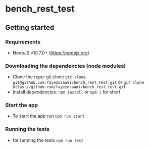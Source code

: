 # bench_rest_test

## Getting started

### Requirements

- NodeJS v10.7.0+ (https://nodejs.org)

### Downloading the dependencies (node modules)
- Clone the repo: git clone `git clone git@github.com:fayezosaadi/bench_rest_test.git` or `git clone https://github.com/fayezosaadi/bench_rest_test.git`
- Install dependencies: `npm install` or `npm i` for short

### Start the app
- To start the app run `npm run start`

### Running the tests
- for running the tests `npm run test`
